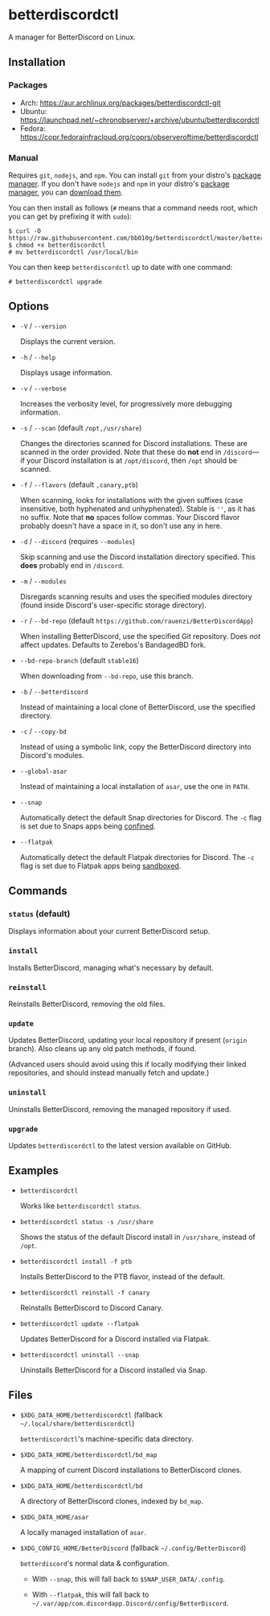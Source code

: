 # betterdiscordctl

A manager for BetterDiscord on Linux.

## Installation

### Packages

- Arch: https://aur.archlinux.org/packages/betterdiscordctl-git
- Ubuntu: https://launchpad.net/~chronobserver/+archive/ubuntu/betterdiscordctl
- Fedora: https://copr.fedorainfracloud.org/coprs/observeroftime/betterdiscordctl

### Manual

Requires `git`, `nodejs`, and `npm`. You can install `git` from your distro's
[package manager][git-packages]. If you don't have `nodejs` and `npm` in your
distro's [package manager][node-packages], you can
[download them][node-download].

[git-packages]:  https://git-scm.com/download/linux/
[node-packages]: https://nodejs.org/en/download/package-manager/
[node-download]: https://nodejs.org/en/download/

You can then install as follows (`#` means that a command needs root, which you
can get by prefixing it with `sudo`):

```
$ curl -O https://raw.githubusercontent.com/bb010g/betterdiscordctl/master/betterdiscordctl
$ chmod +x betterdiscordctl
# mv betterdiscordctl /usr/local/bin
```

You can then keep `betterdiscordctl` up to date with one command:

```
# betterdiscordctl upgrade
```

## Options

* `-V` / `--version`

  Displays the current version.

* `-h` / `--help`

  Displays usage information.

* `-v` / `--verbose`

  Increases the verbosity level, for progressively more debugging information.

* `-s` / `--scan` (default `/opt,/usr/share`)

  Changes the directories scanned for Discord installations. These are scanned
  in the order provided. Note that these do **not** end in `/discord`—if your
  Discord installation is at `/opt/discord`, then `/opt` should be scanned.

* `-f` / `--flavors` (default `,canary,ptb`)

  When scanning, looks for installations with the given suffixes (case
  insensitive, both hyphenated and unhyphenated). Stable is `''`, as it has no
  suffix. Note that **no** spaces follow commas. Your Discord flavor probably
  doesn't have a space in it, so don't use any in here.

* `-d` / `--discord` (requires `--modules`)

  Skip scanning and use the Discord installation directory specified. This
  **does** probably end in `/discord`.

* `-m` / `--modules`

  Disregards scanning results and uses the specified modules directory (found
  inside Discord's user-specific storage directory).

* `-r` / `--bd-repo` (default `https://github.com/rauenzi/BetterDiscordApp`)

  When installing BetterDiscord, use the specified Git repository. Does _not_
  affect updates. Defaults to Zerebos's BandagedBD fork.

* `--bd-repo-branch` (default `stable16`)

  When downloading from `--bd-repo`, use this branch.

* `-b` / `--betterdiscord`

  Instead of maintaining a local clone of BetterDiscord, use the specified
  directory.

* `-c` / `--copy-bd`

  Instead of using a symbolic link, copy the BetterDiscord directory into
  Discord's modules.

* `--global-asar`

  Instead of maintaining a local installation of `asar`, use the one in `PATH`.

* `--snap`

  Automatically detect the default Snap directories for Discord. The `-c` flag
  is set due to Snaps apps being [confined][snapcraft-docs].

* `--flatpak`

  Automatically detect the default Flatpak directories for Discord. The `-c`
  flag is set due to Flatpak apps being [sandboxed][flatpak-docs].

[snapcraft-docs]: https://docs.snapcraft.io/reference/confinement
[flatpak-docs]:   http://docs.flatpak.org/en/latest/working-with-the-sandbox.html

## Commands

### `status` (default)

Displays information about your current BetterDiscord setup.

### `install`

Installs BetterDiscord, managing what's necessary by default.

### `reinstall`

Reinstalls BetterDiscord, removing the old files.

### `update`

Updates BetterDiscord, updating your local repository if present
(`origin` branch). Also cleans up any old patch methods, if found.

(Advanced users should avoid using this if locally modifying their
linked repositories, and should instead manually fetch and update.)

### `uninstall`

Uninstalls BetterDiscord, removing the managed repository if used.

### `upgrade`

Updates `betterdiscordctl` to the latest version available on GitHub.

## Examples

* `betterdiscordctl`

  Works like `betterdiscordctl status`.

* `betterdiscordctl status -s /usr/share`

  Shows the status of the default Discord install in `/usr/share`, instead
  of `/opt`.

* `betterdiscordctl install -f ptb`

  Installs BetterDiscord to the PTB flavor, instead of the default.

* `betterdiscordctl reinstall -f canary`

  Reinstalls BetterDiscord to Discord Canary.

* `betterdiscordctl update --flatpak`

  Updates BetterDiscord for a Discord installed via Flatpak.

* `betterdiscordctl uninstall --snap`

  Uninstalls BetterDiscord for a Discord installed via Snap.

## Files

* `$XDG_DATA_HOME/betterdiscordctl` (fallback `~/.local/share/betterdiscordctl`)

  `betterdiscordctl`'s machine-specific data directory.

* `$XDG_DATA_HOME/betterdiscordctl/bd_map`

  A mapping of current Discord installations to BetterDiscord clones.

* `$XDG_DATA_HOME/betterdiscordctl/bd`

  A directory of BetterDiscord clones, indexed by `bd_map`.

* `$XDG_DATA_HOME/asar`

  A locally managed installation of `asar`.

* `$XDG_CONFIG_HOME/BetterDiscord` (fallback `~/.config/BetterDiscord`)

  `betterdiscord`'s normal data & configuration.

  * With `--snap`, this will fall back to `$SNAP_USER_DATA/.config`.

  * With `--flatpak`, this will fall back to
    `~/.var/app/com.discordapp.Discord/config/BetterDiscord`.
